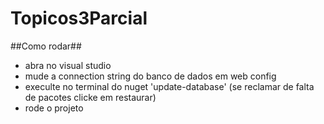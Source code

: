 # Topicos3Parcial

##Como rodar##

* abra no visual studio
* mude a connection string do banco de dados em web config
* execulte no terminal do nuget 'update-database' (se reclamar de falta de pacotes clicke em restaurar)
* rode o projeto
